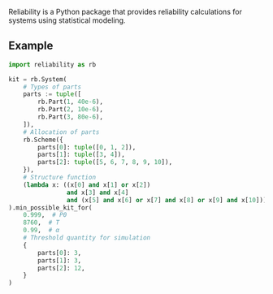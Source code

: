 Reliability is a Python package that provides reliability calculations for systems using statistical modeling.

## Example

```python
import reliability as rb

kit = rb.System(
  	# Types of parts
    parts := tuple([
        rb.Part(1, 40e-6),
        rb.Part(2, 10e-6),
        rb.Part(3, 80e-6),
    ]),
  	# Allocation of parts
    rb.Scheme({
        parts[0]: tuple([0, 1, 2]),
        parts[1]: tuple([3, 4]),
        parts[2]: tuple([5, 6, 7, 8, 9, 10]),
    }),
  	# Structure function
    (lambda x: ((x[0] and x[1] or x[2])
                and x[3] and x[4]
                and (x[5] and x[6] or x[7] and x[8] or x[9] and x[10])))
).min_possible_kit_for(
    0.999,  # P0
    8760,  # T
    0.99,  # α
  	# Threshold quantity for simulation
    {
        parts[0]: 3,
        parts[1]: 3,
        parts[2]: 12,
    }
)
```

